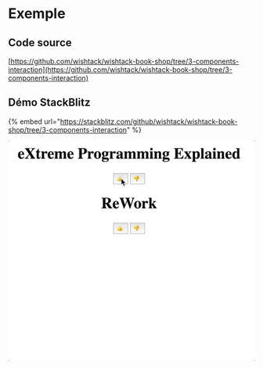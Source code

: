 # Exemple

## Code source

[https://github.com/wishtack/wishtack-book-shop/tree/3-components-interaction](https://github.com/wishtack/wishtack-book-shop/tree/3-components-interaction)

## Démo StackBlitz

{% embed url="https://stackblitz.com/github/wishtack/wishtack-book-shop/tree/3-components-interaction" %}

![Exemple d&apos;interaction de composants](../../.gitbook/assets/component-interaction-example.gif)

